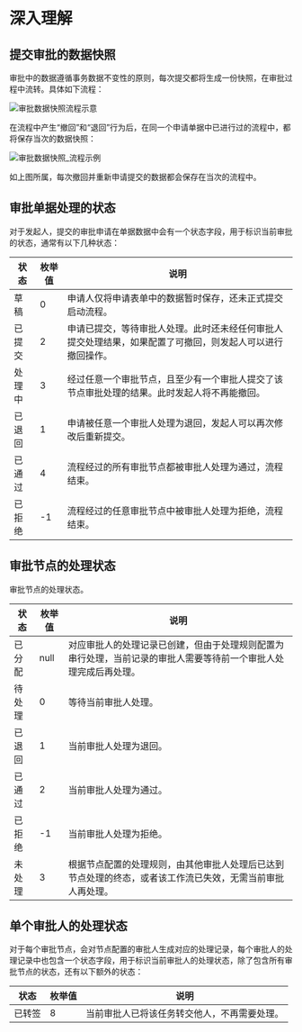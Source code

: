 # 深入理解

## 提交审批的数据快照

审批中的数据遵循事务数据不变性的原则，每次提交都将生成一份快照，在审批过程中流转。具体如下流程：

![审批数据快照流程示意](https://static-docs.nocobase.com/62a545a85d9e72c6b47e4b52707c4380.png)

在流程中产生“撤回”和“退回”行为后，在同一个申请单据中已进行过的流程中，都将保存当次的数据快照：

![审批数据快照_流程示例](https://static-docs.nocobase.com/62800d88772c88f1eaa11f6f493aea55.png)

如上图所属，每次撤回并重新申请提交的数据都会保存在当次的流程中。

## 审批单据处理的状态

对于发起人，提交的审批申请在单据数据中会有一个状态字段，用于标识当前审批的状态，通常有以下几种状态：

| 状态 | 枚举值 | 说明 |
| --- | --- | --- |
| 草稿 | 0 | 申请人仅将申请表单中的数据暂时保存，还未正式提交启动流程。 |
| 已提交 | 2 | 申请已提交，等待审批人处理。此时还未经任何审批人提交处理结果，如果配置了可撤回，则发起人可以进行撤回操作。 |
| 处理中 | 3 | 经过任意一个审批节点，且至少有一个审批人提交了该节点审批处理的结果。此时发起人将不再能撤回。 |
| 已退回 | 1 | 申请被任意一个审批人处理为退回，发起人可以再次修改后重新提交。 |
| 已通过 | 4 | 流程经过的所有审批节点都被审批人处理为通过，流程结束。 |
| 已拒绝 | -1 | 流程经过的任意审批节点中被审批人处理为拒绝，流程结束。 |

## 审批节点的处理状态

审批节点的处理状态。

| 状态 | 枚举值 | 说明 |
| --- | --- | --- |
| 已分配 | null | 对应审批人的处理记录已创建，但由于处理规则配置为串行处理，当前记录的审批人需要等待前一个审批人处理完成后再处理。 |
| 待处理 | 0 | 等待当前审批人处理。 |
| 已退回 | 1 | 当前审批人处理为退回。 |
| 已通过 | 2 | 当前审批人处理为通过。 |
| 已拒绝 | -1 | 当前审批人处理为拒绝。 |
| 未处理 | 3 | 根据节点配置的处理规则，由其他审批人处理后已达到节点处理的终态，或者该工作流已失效，无需当前审批人再处理。 |

## 单个审批人的处理状态

对于每个审批节点，会对节点配置的审批人生成对应的处理记录，每个审批人的处理记录中也包含一个状态字段，用于标识当前审批人的处理状态，除了包含所有审批节点的状态，还有以下额外的状态：

| 状态 | 枚举值 | 说明 |
| --- | --- | --- |
| 已转签 | 8 | 当前审批人已将该任务转交他人，不再需要处理。 |
